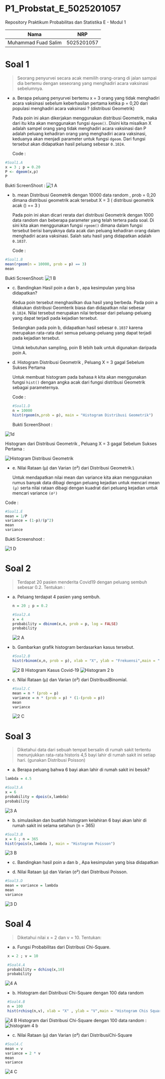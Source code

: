 # P1_Probstat_E_5025201057
Repository Praktikum Probabilitas dan Statistika E - Modul 1

| Nama                      | NRP         |
|---------------------------|-------------|
| Muhammad Fuad Salim       | 5025201057  |

# Soal 1
> Seorang penyurvei secara acak memilih orang-orang di jalan sampai dia bertemu dengan seseorang yang menghadiri acara vaksinasi sebelumnya.
  - a. Berapa peluang penyurvei bertemu x = 3 orang yang tidak menghadiri acara vaksinasi sebelum keberhasilan pertama ketika p = 0,20 dari populasi menghadiri acara vaksinasi ? (distribusi Geometrik)
    
    Pada poin ini akan dikerjakan menggunakan distribusi Geometrik, maka dari itu kita akan menggunakan fungsi `dgeom()`. Disini kita misalkan X adalah sampel orang yang tidak menghadiri acara vaksinasi dan P adalah peluang kehadiran orang yang menghadiri acara vaksinasi, keduanya akan menjadi parameter untuk fungsi `dgeom`. Dari fungsi tersebut akan didapatkan hasil peluang sebesar `0.1024`.
    
    Code : 
  ```R
  #Soal1.A
  x = 3 ; p = 0.20
  P <- dgeom(x,p)
  P
  ```
  
  Bukti ScreenShoot : 
  ![1 A](https://user-images.githubusercontent.com/80630201/162623056-5402d423-4fd8-49be-99fe-83f1aead315d.png)
  
  - b.  mean Distribusi Geometrik dengan 10000 data random , prob = 0,20 dimana distribusi geometrik acak tersebut X = 3 ( distribusi geometrik acak () == 3 )
      
      Pada poin ini akan dicari rerata dari distribusi Geometrik dengan 1000 data random dan beberapa parameter yang telah tertera pada soal. Di sini kita akan menggunakan fungsi `rgeom()` dimana dalam fungsi tersebut berisi banyaknya data acak dan peluang kehadiran orang dalam menghadiri acara vaksinasi. Salah satu hasil yang didapatkan adalah `0.1037`.
      
      Code :
  ```R
  #Soal1.B
  mean(rgeom(n = 10000, prob = p) == 3)
  mean
  ```
  
  Bukti ScreenShoot:
  ![1 B](https://user-images.githubusercontent.com/80630201/162623061-b40fb762-9c08-4e4f-a4de-e183eef354a2.png)
  - c. Bandingkan Hasil poin a dan b , apa kesimpulan yang bisa didapatkan?
  
      Kedua poin tersebut menghasilkan dua hasil yang berbeda. Pada poin a dilakukan distribusi Geomterik biasa dan didapatkan nilai sebesar `0.1024`. Nilai tersebut merupakan      nilai terbesar dari peluang-peluang yang dapat terjadi pada kejadian tersebut. 
      
      Sedangkan pada poin b, didapatkan hasil sebesar `0.1037` karena merupakan rata-rata dari semua peluang-peluang yang dapat terjadi pada kejadian tersebut. 
      
      Untuk kebutuhan sampling, poin B lebih baik untuk digunakan daripada poin A.
      
  - d. Histogram Distribusi Geometrik , Peluang X = 3 gagal Sebelum Sukses Pertama

    Untuk membuat histogram pada bahasa `R` kita akan menggunakan fungsi `hist()` dengan angka acak dari fungsi distribusi Geometrik sebagai parameternya.
    
    Code :
    
    ```R
    #Soal1.D
    n = 10000
    hist(rgeom(n,prob = p), main = "Histogram Distribusi Geometrik")
    ```
    
    Bukti ScreenShoot : 
    
  ![1d](https://user-images.githubusercontent.com/80630201/163003591-8e2f6fc3-c0ac-4969-bf50-9a9ade5cbf94.png)

 Histogram dari Distribusi Geometrik , Peluang X = 3 gagal Sebelum Sukses Pertama :
    
   ![Histogram Distribusi Geometrik](https://user-images.githubusercontent.com/80630201/162623497-40ff5ff2-99ce-4d9f-a2bf-bc86f9117da9.png)
   
  
  - e. Nilai Rataan (μ) dan Varian (σ²) dari Distribusi Geometrik.\
    
    Untuk mendapatkan nilai mean dan variance kita akan menggunakan rumus banyak data dibagi dengan peluang kejadian untuk mencari mean `(μ)` serta nilai rataan dibagi dengan kuadrat dari peluang kejadian untuk mencari variance `(σ²)`
  
  Code : 
  
  ```R
  #Soal1.E
  mean = 1/P
  variance = (1-p)/(p^2)
  mean
  variance
  ```
  
  Bukti Screenshoot : 
  
  ![1 D](https://user-images.githubusercontent.com/80630201/162623064-fd3ff3ff-5d57-4fcc-a495-87c24c8183ad.png)
# Soal 2
 > Terdapat 20 pasien menderita Covid19 dengan peluang sembuh sebesar 0.2. Tentukan :
    
  - a. Peluang terdapat 4 pasien yang sembuh.
    ```R
    n = 20 ; p = 0.2

    #Soal2.A
    x = 4
    probability = dbinom(x,n, prob = p, log = FALSE)
    probability
    ```
    ![2 A](https://user-images.githubusercontent.com/80630201/162624410-57ca1048-cbe7-4550-aa88-22067f866217.png)
   - b. Gambarkan grafik histogram berdasarkan kasus tersebut.
     ```R
     #Soal2.B
     hist(rbinom(x,n, prob = p), xlab = "X", ylab = "Frekuensi",main = "Histogram Kasus Covid-19")
     ```
     ![2 B](https://user-images.githubusercontent.com/80630201/162624421-1b5e8f53-d0bd-4c43-80a1-2c431c550b94.png)
     Histogram Kasus Covid-19
      ![Histogram 2 b](https://user-images.githubusercontent.com/80630201/162623900-5c81befa-8674-4bf7-98ad-1280cd0e720c.png)
      
   - c. Nilai Rataan (μ) dan Varian (σ²) dari DistribusiBinomial.
    
      ```R
      #Soal2.C
      mean = n * (prob = p)
      variance = n * (prob = p) * (1-(prob = p))
      mean
      variance
      ```
      ![2 C](https://user-images.githubusercontent.com/80630201/162624423-23ab7810-e553-4cca-9c5c-38229fda591f.png)
      
 # Soal 3
 > Diketahui data dari sebuah tempat bersalin di rumah sakit tertentu menunjukkan rata-rata historis 4,5 bayi lahir di rumah sakit ini setiap hari. (gunakan Distribusi Poisson)
 - a. Berapa peluang bahwa 6 bayi akan lahir di rumah sakit ini besok?
  ```R
  lambda = 4.5 

  #Soal3.A
  x = 6 
  probability = dpois(x,lambda)
  probability
  ```
  ![3 A](https://user-images.githubusercontent.com/80630201/162624604-c4815ca6-229e-4551-8980-21f5e2e0c788.png)
  - b. simulasikan dan buatlah histogram kelahiran 6 bayi akan lahir di rumah sakit ini selama setahun (n = 365)
  ```R
  #Soal3.B
  x = 6 ; n = 365
  hist(rpois(x,lambda ), main = "Histogram Poisson")
  ```
  ![3 B](https://user-images.githubusercontent.com/80630201/162624624-0f32a363-8608-4385-8ed5-7dbc59baaa7e.png)
  - c. Bandingkan hasil poin a dan b , Apa kesimpulan yang bisa didapatkan
      
      
  - d. Nilai Rataan (μ) dan Varian (σ²) dari Distribusi Poisson.
  ```R
  #Soal3.D
  mean = variance = lambda
  mean
  variance
  ```
  ![3 D](https://user-images.githubusercontent.com/80630201/162624636-9192f643-b8dc-4424-9f36-13cbf6a2bc57.png)
  
# Soal 4
> Diketahui nilai x = 2 dan v = 10. Tentukan:
 - a. Fungsi Probabilitas dari Distribusi Chi-Square.
 ```R
  x = 2 ; v = 10

  #Soal4.A
  probability = dchisq(x,10)
  probability
  ```
  ![4 A](https://user-images.githubusercontent.com/80630201/162625337-9732b272-078d-4c55-9089-71f907e27db0.png)
 - b. Histogram dari Distribusi Chi-Square dengan 100 data random
 ```R
  #Soal4.B
  n = 100
  hist(rchisq(n,v), xlab = "X" , ylab = "V",main = "Histogram Chis Square")
  ```
  ![4 B](https://user-images.githubusercontent.com/80630201/162625345-e2751958-0a36-492d-9031-d1c331dcbda7.png)
  Histogram dari Distribusi Chi-Square dengan 100 data random : 
  ![histogram 4 b](https://user-images.githubusercontent.com/80630201/162625432-ad3db39e-2bc3-4479-b8c6-7d4dac0331b5.png)
  - c. Nilai Rataan (μ) dan Varian (σ²) dari DistribusiChi-Square
  ```R
  #Soal4.C
  mean = v
  variance = 2 * v
  mean 
  variance
  ```
  ![4 C](https://user-images.githubusercontent.com/80630201/162625351-bcd9224c-cbac-4802-b2fc-e46f2af5313e.png)
